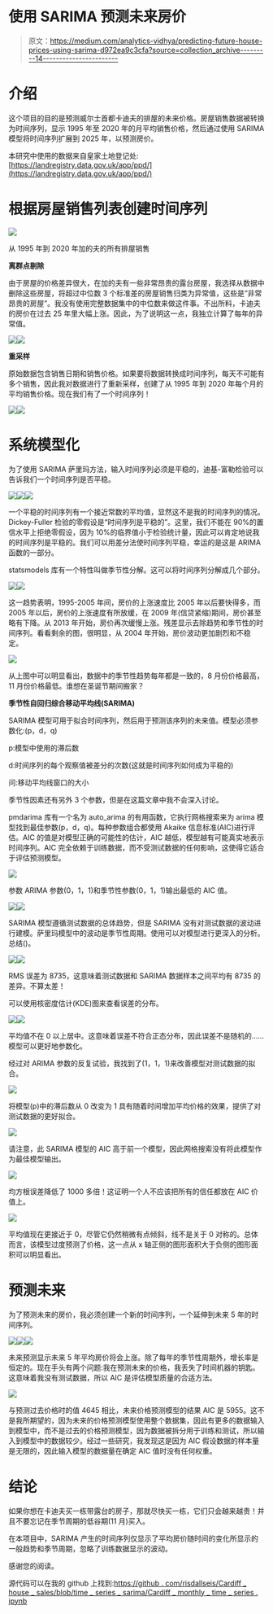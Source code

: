 # 使用 SARIMA 预测未来房价

> 原文：<https://medium.com/analytics-vidhya/predicting-future-house-prices-using-sarima-d972ea9c3cfa?source=collection_archive---------14----------------------->

# 介绍

这个项目的目的是预测威尔士首都卡迪夫的排屋的未来价格。房屋销售数据被转换为时间序列，显示 1995 年至 2020 年的月平均销售价格，然后通过使用 SARIMA 模型将时间序列扩展到 2025 年，以预测房价。

本研究中使用的数据来自皇家土地登记处:[https://landregistry.data.gov.uk/app/ppd/](https://landregistry.data.gov.uk/app/ppd/)

# 根据房屋销售列表创建时间序列

![](img/c8a1e242f81a9c7af0756a01d2c38be4.png)

从 1995 年到 2020 年加的夫的所有排屋销售

**离群点剔除**

由于房屋的价格差异很大，在加的夫有一些非常昂贵的露台房屋，我选择从数据中删除这些房屋，将超过中位数 3 个标准差的房屋销售归类为异常值，这些是“非常昂贵的房屋”。我没有使用完整数据集中的中位数来做这件事。不出所料，卡迪夫的房价在过去 25 年里大幅上涨。因此，为了说明这一点，我独立计算了每年的异常值。

![](img/3c6eb7f17836a76a3045b123e091f5ff.png)![](img/86e8da4bf9df1599f849d8a90a42f241.png)

**重采样**

原始数据包含销售日期和销售价格。如果要将数据转换成时间序列，每天不可能有多个销售，因此我对数据进行了重新采样，创建了从 1995 年到 2020 年每个月的平均销售价格。现在我们有了一个时间序列！

![](img/7437daf5cc261aedc6a8078112499497.png)![](img/6aa635c93fda9a944b335cb93a060063.png)

# 系统模型化

为了使用 SARIMA 萨里玛方法，输入时间序列必须是平稳的，迪基-富勒检验可以告诉我们一个时间序列是否平稳。

![](img/35bd37b00e21c6e0a813b83cf8b3818b.png)![](img/cb8c5ba9f420e8516c5b17177048d6b3.png)![](img/4d9cc5bc8ad57959434f17b5c948e15f.png)

一个平稳的时间序列有一个接近常数的平均值，显然这不是我的时间序列的情况。Dickey-Fuller 检验的零假设是“时间序列是平稳的”。这里，我们不能在 90%的置信水平上拒绝零假设，因为 10%的临界值小于检验统计量，因此可以肯定地说我的时间序列是平稳的。我们可以用差分法使时间序列平稳，幸运的是这是 ARIMA 函数的一部分。

statsmodels 库有一个特性叫做季节性分解。这可以将时间序列分解成几个部分。

![](img/9f5a56e7500738c967aff200ce9a5cfc.png)![](img/4d28b41c51600c697e2ccd9b74504d0a.png)

这一趋势表明，1995-2005 年间，房价的上涨速度比 2005 年以后要快得多，而 2005 年以后，房价的上涨速度有所放缓，在 2009 年(信贷紧缩)期间，房价甚至略有下降。从 2013 年开始，房价再次缓慢上涨。残差显示去除趋势和季节性的时间序列。看看剩余的图，很明显，从 2004 年开始，房价波动更加剧烈和不稳定。

![](img/2d9d376d1848c4714b0f3fb8a4c6004d.png)

从上图中可以明显看出，数据中的季节性趋势每年都是一致的，8 月份价格最高，11 月份价格最低。谁想在圣诞节期间搬家？

**季节性自回归综合移动平均线(SARIMA)**

SARIMA 模型可用于拟合时间序列，然后用于预测该序列的未来值。模型必须参数化:(p，d，q)

p:模型中使用的滞后数

d:时间序列的每个观察值被差分的次数(这就是时间序列如何成为平稳的)

问:移动平均线窗口的大小

季节性因素还有另外 3 个参数，但是在这篇文章中我不会深入讨论。

pmdarima 库有一个名为 auto_arima 的有用函数，它执行网格搜索来为 arima 模型找到最佳参数(p，d，q)。每种参数组合都使用 Akaike 信息标准(AIC)进行评估。AIC 的值是对模型正确的可能性的估计，AIC 越低，模型越有可能真实地表示时间序列。AIC 完全依赖于训练数据，而不受测试数据的任何影响，这使得它适合于评估预测模型。

![](img/349117a858480d6e43d5bb30a48971ae.png)

参数 ARIMA 参数(0，1，1)和季节性参数(0，1，1)输出最低的 AIC 值。

![](img/a52465c1b90a633599c006aef72f98e4.png)![](img/fe0e0b1faf5c79ce3017c9cf053ae3b3.png)

SARIMA 模型遵循测试数据的总体趋势，但是 SARIMA 没有对测试数据的波动进行建模。萨里玛模型中的波动是季节性周期。使用可以对模型进行更深入的分析。总结()。

![](img/28d97607fd248be3964c2859e2ba513d.png)![](img/890baeeb7817be25616d0d9f37e93059.png)

RMS 误差为 8735，这意味着测试数据和 SARIMA 数据样本之间平均有 8735 的差异。不算太差！

可以使用核密度估计(KDE)图来查看误差的分布。

![](img/bdbd5ae980b2694c5a05d05341e5de50.png)![](img/cea245c94f5c3414008bf137795d20c9.png)

平均值不在 0 以上居中。这意味着误差不符合正态分布，因此误差不是随机的……模型可以更好地参数化。

经过对 ARIMA 参数的反复试验，我找到了(1，1，1)来改善模型对测试数据的拟合。

![](img/e18ace7b55f33ddd76525c76181a7aab.png)

将模型(p)中的滞后数从 0 改变为 1 具有随着时间增加平均价格的效果，提供了对测试数据的更好拟合。

![](img/386f0ac2f7fab181c56630d862140506.png)

请注意，此 SARIMA 模型的 AIC 高于前一个模型，因此网格搜索没有将此模型作为最佳模型输出。

![](img/6f7f0cd157401b214e9396251dfa7664.png)

均方根误差降低了 1000 多倍！这证明一个人不应该把所有的信任都放在 AIC 价值上。

![](img/82ca564f7905838f7520d2d2ada14d77.png)

平均值现在更接近于 0，尽管它仍然稍微有点倾斜，线不是关于 0 对称的。总体而言，该模型过度预测了价格，这一点从 x 轴正侧的图形面积大于负侧的图形面积可以明显看出。

# 预测未来

为了预测未来的房价，我必须创建一个新的时间序列，一个延伸到未来 5 年的时间序列。

![](img/dd8b713699215534ed77fb4c5aed302e.png)![](img/0aad9a2b6c19e1c3abc40244cbe0640a.png)![](img/6a6fce4b42ba0dff7d86b2ba4539dda9.png)

未来预测显示未来 5 年平均房价将会上涨。除了每年的季节性周期外，增长率是恒定的。现在手头有两个问题:我在预测未来的价格，我丢失了时间机器的钥匙。这意味着我没有测试数据，所以 AIC 是评估模型质量的合适方法。

![](img/6be9ebb0e3682ee252b42c0c21045c21.png)

与预测过去价格时的值 4645 相比，未来价格预测模型的结果 AIC 是 5955。这不是我所期望的，因为未来的价格预测模型使用整个数据集，因此有更多的数据输入到模型中，而不是过去的价格预测模型，因为数据被拆分用于训练和测试，所以输入到模型中的数据较少。经过一些研究，我发现这是因为 AIC 假设数据的样本量是无限的，因此输入模型的数据量在确定 AIC 值时没有任何权重。

# 结论

如果你想在卡迪夫买一栋带露台的房子，那就尽快买一栋，它们只会越来越贵！并且不要忘记在季节周期的低谷期(11 月)买入。

在本项目中，SARIMA 产生的时间序列仅显示了平均房价随时间的变化所显示的一般趋势和季节周期，忽略了训练数据显示的波动。

感谢您的阅读。

源代码可以在我的 github 上找到:[https://github . com/risdallseis/Cardiff _ house _ sales/blob/time _ series _ sarima/Cardiff _ monthly _ time _ series . ipynb](https://github.com/risdallseis/Cardiff_house_sales/blob/time_series_sarima/cardiff_monthly_time_series.ipynb)